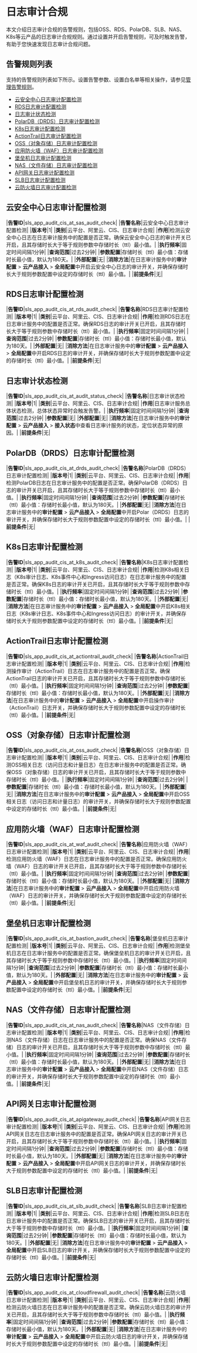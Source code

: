# 日志审计合规

本文介绍日志审计合规的告警规则，包括OSS、RDS、PolarDB、SLB、NAS、K8s等云产品的日志审计合规规则。通过设置并开启告警规则，可及时触发告警，有助于您快速发现日志审计合规问题。

## 告警规则列表

支持的告警规则列表如下所示。设置告警参数、设置白名单等相关操作，请参见[管理告警规则](/intl.zh-CN/应用中心（App）/日志审计服务/告警/管理告警规则.md)。

-   [云安全中心日志审计配置检测](#section_icr_h2r_oy3)
-   [RDS日志审计配置检测](#section_jx4_ub5_e74)
-   [日志审计状态检测](#section_9h9_r0o_rp1)
-   [PolarDB（DRDS）日志审计配置检测](#section_aih_7ey_jb3)
-   [K8s日志审计配置检测](#section_9i5_73i_wi1)
-   [ActionTrail日志审计配置检测](#section_3ks_wn2_c15)
-   [OSS（对象存储）日志审计配置检测](#section_hnh_blm_tyu)
-   [应用防火墙（WAF）日志审计配置检测](#section_by7_y6m_ho1)
-   [堡垒机日志审计配置检测](#section_y1f_csd_cum)
-   [NAS（文件存储）日志审计配置检测](#section_i1b_8nw_r78)
-   [API网关日志审计配置检测](#section_5fj_jz4_kzx)
-   [SLB日志审计配置检测](#section_w7k_bdb_h2a)
-   [云防火墙日志审计配置检测](#section_2yl_3vh_o6t)

## 云安全中心日志审计配置检测

|**告警ID**|sls\_app\_audit\_cis\_at\_sas\_audit\_check|
|**告警名称**|云安全中心日志审计配置检测|
|**版本号**|1|
|**类别**|云平台、阿里云、CIS、日志审计合规|
|**作用**|检测云安全中心日志在日志审计服务中的配置是否正常。确保云安全中心日志的审计开关已开启，且其存储时长大于等于规则参数中存储时长（ttl）最小值。|
|**执行频率**|固定时间间隔1分钟|
|**查询范围**|过去2分钟|
|**参数配置**|存储时长（ttl）最小值：存储时长最小值，默认为180天。|
|**外部配置**|无|
|**消除方法**|在日志审计服务中的**审计配置** \> **云产品接入** \> **全局配置**中开启云安全中心日志的审计开关，并确保存储时长大于规则参数配置中设定的存储时长（ttl）最小值。|
|**前提条件**|无|

## RDS日志审计配置检测

|**告警ID**|sls\_app\_audit\_cis\_at\_rds\_audit\_check|
|**告警名称**|RDS日志审计配置检测|
|**版本号**|1|
|**类别**|云平台、阿里云、CIS、日志审计合规|
|**作用**|检测RDS日志在日志审计服务中的配置是否正常。确保RDS日志的审计开关已开启，且其存储时长大于等于规则参数中存储时长（ttl）最小值。|
|**执行频率**|固定时间间隔1分钟|
|**查询范围**|过去2分钟|
|**参数配置**|存储时长（ttl）最小值：存储时长最小值，默认为180天。|
|**外部配置**|无|
|**消除方法**|在日志审计服务中的**审计配置** \> **云产品接入** \> **全局配置**中开启RDS日志的审计开关，并确保存储时长大于规则参数配置中设定的存储时长（ttl）最小值。|
|**前提条件**|无|

## 日志审计状态检测

|**告警ID**|sls\_app\_audit\_cis\_at\_audit\_status\_check|
|**告警名称**|日志审计状态检测|
|**版本号**|1|
|**类别**|云平台、阿里云、CIS、日志审计合规|
|**作用**|日志审计服务总体状态检测，总体状态异常时会触发告警。|
|**执行频率**|固定时间间隔1分钟|
|**查询范围**|过去2分钟|
|**参数配置**|无|
|**外部配置**|无|
|**消除方法**|在日志审计服务中的**审计配置** \> **云产品接入** \> **接入状态**中查看日志审计服务的状态，定位状态异常的原因。|
|**前提条件**|无|

## PolarDB（DRDS）日志审计配置检测

|**告警ID**|sls\_app\_audit\_cis\_at\_drds\_audit\_check|
|**告警名称**|PolarDB（DRDS）日志审计配置检测|
|**版本号**|1|
|**类别**|云平台、阿里云、CIS、日志审计合规|
|**作用**|检测PolarDB日志在日志审计服务中的配置是否正常。确保PolarDB（DRDS）日志的审计开关已开启，且其存储时长大于等于规则参数中存储时长（ttl）最小值。|
|**执行频率**|固定时间间隔1分钟|
|**查询范围**|过去2分钟|
|**参数配置**|存储时长（ttl）最小值：存储时长最小值，默认为180天。|
|**外部配置**|无|
|**消除方法**|在日志审计服务中的**审计配置** \> **云产品接入** \> **全局配置**中开启Polar（DRDS）日志的审计开关，并确保存储时长大于规则参数配置中设定的存储时长（ttl）最小值。|
|**前提条件**|无|

## K8s日志审计配置检测

|**告警ID**|sls\_app\_audit\_cis\_at\_k8s\_audit\_check|
|**告警名称**|K8s日志审计配置检测|
|**版本号**|1|
|**类别**|云平台、阿里云、CIS、日志审计合规|
|**作用**|检测K8s相关日志（K8s审计日志、K8s事件中心和Ingress访问日志）在日志审计服务中的配置是否正常。确保K8s日志的审计开关已开启，且其存储时长大于等于规则参数中存储时长（ttl）最小值。|
|**执行频率**|固定时间间隔1分钟|
|**查询范围**|过去2分钟|
|**参数配置**|存储时长（ttl）最小值：存储时长最小值，默认为180天。|
|**外部配置**|无|
|**消除方法**|在日志审计服务中的**审计配置** \> **云产品接入** \> **全局配置**中开启K8s相关日志（K8s审计日志、K8s事件中心和Ingress访问日志）的审计开关，并确保存储时长大于规则参数配置中设定的存储时长（ttl）最小值。|
|**前提条件**|无|

## ActionTrail日志审计配置检测

|**告警ID**|sls\_app\_audit\_cis\_at\_actiontrail\_audit\_check|
|**告警名称**|ActionTrail日志审计配置检测|
|**版本号**|1|
|**类别**|云平台、阿里云、CIS、日志审计合规|
|**作用**|检测操作审计（ActionTrail）日志在日志审计服务中的配置是否正常。确保ActionTrail日志的审计开关已开启，且其存储时长大于等于规则参数中存储时长（ttl）最小值。|
|**执行频率**|固定时间间隔1分钟|
|**查询范围**|过去2分钟|
|**参数配置**|存储时长（ttl）最小值：存储时长最小值，默认为180天。|
|**外部配置**|无|
|**消除方法**|在日志审计服务中的**审计配置** \> **云产品接入** \> **全局配置**中开启操作审计（ActionTrail）日志开关，并确保存储时长大于规则参数配置中设定的存储时长（ttl）最小值。|
|**前提条件**|无|

## OSS（对象存储）日志审计配置检测

|**告警ID**|sls\_app\_audit\_cis\_at\_oss\_audit\_check|
|**告警名称**|OSS（对象存储）日志审计配置检测|
|**版本号**|1|
|**类别**|云平台、阿里云、CIS、日志审计合规|
|**作用**|检测OSS相关日志（访问日志和计量日志）在日志审计服务中的配置是否正常。确保OSS（对象存储）日志的审计开关已开启，且其存储时长大于等于规则参数中存储时长（ttl）最小值。|
|**执行频率**|固定时间间隔1分钟|
|**查询范围**|过去2分钟|
|**参数配置**|存储时长（ttl）最小值：存储时长最小值，默认为180天。|
|**外部配置**|无|
|**消除方法**|在日志审计服务中的**审计配置** \> **云产品接入** \> **全局配置**中开启OSS相关日志（访问日志和计量日志）的审计开关，并确保存储时长大于规则参数配置中设定的存储时长（ttl）最小值。|
|**前提条件**|无|

## 应用防火墙（WAF）日志审计配置检测

|**告警ID**|sls\_app\_audit\_cis\_at\_waf\_audit\_check|
|**告警名称**|应用防火墙（WAF）日志审计配置检测|
|**版本号**|1|
|**类别**|云平台、阿里云、CIS、日志审计合规|
|**作用**|检测应用防火墙（WAF）日志在日志审计服务中的配置是否正常。确保应用防火墙（WAF）日志的审计开关已开启，且其存储时长大于等于规则参数中存储时长（ttl）最小值。|
|**执行频率**|固定时间间隔1分钟|
|**查询范围**|过去2分钟|
|**参数配置**|存储时长（ttl）最小值：存储时长最小值，默认为180天。|
|**外部配置**|无|
|**消除方法**|在日志审计服务中的**审计配置** \> **云产品接入** \> **全局配置**中开启应用防火墙（WAF）日志的审计开关，并确保存储时长大于规则参数配置中设定的存储时长（ttl）最小值。|
|**前提条件**|无|

## 堡垒机日志审计配置检测

|**告警ID**|sls\_app\_audit\_cis\_at\_bastion\_audit\_check|
|**告警名称**|堡垒机日志审计配置检测|
|**版本号**|1|
|**类别**|云平台、阿里云、CIS、日志审计合规|
|**作用**|检测堡垒机日志在日志审计服务中的配置是否正常。确保堡垒机日志的审计开关已开启，且其存储时长大于等于规则参数中存储时长（ttl）最小值。|
|**执行频率**|固定时间间隔1分钟|
|**查询范围**|过去2分钟|
|**参数配置**|存储时长（ttl）最小值：存储时长最小值，默认为180天。|
|**外部配置**|无|
|**消除方法**|在日志审计服务中的**审计配置** \> **云产品接入** \> **全局配置**中开启堡垒机日志的审计开关，并确保存储时长大于规则参数配置中设定的存储时长（ttl）最小值。|
|**前提条件**|无|

## NAS（文件存储）日志审计配置检测

|**告警ID**|sls\_app\_audit\_cis\_at\_nas\_audit\_check|
|**告警名称**|NAS（文件存储）日志审计配置检测|
|**版本号**|1|
|**类别**|云平台、阿里云、CIS、日志审计合规|
|**作用**|检测NAS（文件存储）日志在日志审计服务中的配置是否正常。确保NAS（文件存储）日志的审计开关已开启，且其存储时长大于等于规则参数中存储时长（ttl）最小值。|
|**执行频率**|固定时间间隔1分钟|
|**查询范围**|过去2分钟|
|**参数配置**|存储时长（ttl）最小值：存储时长最小值，默认为180天。|
|**外部配置**|无|
|**消除方法**|在日志审计服务中的**审计配置** \> **云产品接入** \> **全局配置**中开启NAS（文件存储）日志的审计开关，并确保存储时长大于规则参数配置中设定的存储时长（ttl）最小值。|
|**前提条件**|无|

## API网关日志审计配置检测

|**告警ID**|sls\_app\_audit\_cis\_at\_apigateway\_audit\_check|
|**告警名称**|API网关日志审计配置检测|
|**版本号**|1|
|**类别**|云平台、阿里云、CIS、日志审计合规|
|**作用**|检测API网关日志在日志审计服务中的配置是否正常。确保API网关日志的审计开关已开启，且其存储时长大于等于规则参数中存储时长（ttl）最小值。|
|**执行频率**|固定时间间隔1分钟|
|**查询范围**|过去2分钟|
|**参数配置**|存储时长（ttl）最小值：存储时长最小值，默认为180天。|
|**外部配置**|无|
|**消除方法**|在日志审计服务中的**审计配置** \> **云产品接入** \> **全局配置**中开启API网关日志的审计开关，并确保存储时长大于规则参数配置中设定的存储时长（ttl）最小值。|
|**前提条件**|无|

## SLB日志审计配置检测

|**告警ID**|sls\_app\_audit\_cis\_at\_slb\_audit\_check|
|**告警名称**|SLB日志审计配置检测|
|**版本号**|1|
|**类别**|云平台、阿里云、CIS、日志审计合规|
|**作用**|检测SLB日志在日志审计服务中的配置是否正常。确保SLB日志的审计开关已开启，且其存储时长大于等于规则参数中存储时长（ttl）最小值。|
|**执行频率**|固定时间间隔1分钟|
|**查询范围**|过去2分钟|
|**参数配置**|存储时长（ttl）最小值：存储时长最小值，默认为180天。|
|**外部配置**|无|
|**消除方法**|在日志审计服务中的**审计配置** \> **云产品接入** \> **全局配置**中开启SLB日志的审计开关，并确保存储时长大于规则参数配置中设定的存储时长（ttl）最小值。|
|**前提条件**|无|

## 云防火墙日志审计配置检测

|**告警ID**|sls\_app\_audit\_cis\_at\_cloudfirewall\_audit\_check|
|**告警名称**|云防火墙日志审计配置检测|
|**版本号**|1|
|**类别**|云平台、阿里云、CIS、日志审计合规|
|**作用**|检测云防火墙日志在日志审计服务中的配置是否正常。确保云防火墙日志的审计开关已开启，且其存储时长大于等于规则参数中存储时长（ttl）最小值。|
|**执行频率**|固定时间间隔1分钟|
|**查询范围**|过去2分钟|
|**参数配置**|存储时长（ttl）最小值：存储时长最小值，默认为180天。|
|**外部配置**|无|
|**消除方法**|在日志审计服务中的**审计配置** \> **云产品接入** \> **全局配置**中开启云防火墙日志的审计开关，并确保存储时长大于规则参数配置中设定的存储时长（ttl）最小值。|
|**前提条件**|无|

